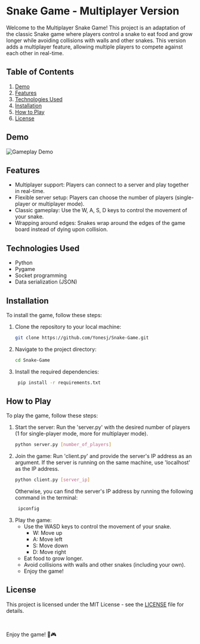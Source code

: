 # Snake Game - Multiplayer Version

Welcome to the Multiplayer Snake Game! This project is an adaptation of the classic Snake game where players control a snake to eat food and grow longer while avoiding collisions with walls and other snakes. This version adds a multiplayer feature, allowing multiple players to compete against each other in real-time.

## Table of Contents
1. [Demo](#demo)
2. [Features](#features)
3. [Technologies Used](#technologies-used)
4. [Installation](#installation)
5. [How to Play](#how-to-play)
6. [License](#license)

## Demo

![Gameplay Demo](assets\gameplay.gif)

## Features
- Multiplayer support: Players can connect to a server and play together in real-time.
- Flexible server setup: Players can choose the number of players (single-player or multiplayer mode).
- Classic gameplay: Use the W, A, S, D keys to control the movement of your snake.
- Wrapping around edges: Snakes wrap around the edges of the game board instead of dying upon collision.

## Technologies Used
- Python
- Pygame
- Socket programming
- Data serialization (JSON)


## Installation
To install the game, follow these steps:
1. Clone the repository to your local machine:
   ```bash
   git clone https://github.com/Yonesj/Snake-Game.git
   ```
2. Navigate to the project directory:
   ```bash
   cd Snake-Game
   ```
3. Install the required dependencies:
   ```bash
    pip install -r requirements.txt
    ```

## How to Play
To play the game, follow these steps:
1. Start the server: Run the 'server.py' with the desired number of players (1 for single-player mode, more for multiplayer mode).
   ```bash
   python server.py [number_of_players]
   ```
2. Join the game: Run 'client.py' and provide the server's IP address as an argument. If the server is running on the same machine, use 'localhost' as the IP address.
   ```bash
   python client.py [server_ip]
   ```
   Otherwise, you can find the server's IP address by running the following command in the terminal:
   ```bash
    ipconfig
    ```
3. Play the game:
   - Use the WASD keys to control the movement of your snake.
      - W: Move up
      - A: Move left
      - S: Move down
      - D: Move right
   - Eat food to grow longer.
   - Avoid collisions with walls and other snakes (including your own).
   - Enjoy the game!

## License
This project is licensed under the MIT License - see the [LICENSE](LICENSE) file for details.

</br>

Enjoy the game! 🐍🎮
